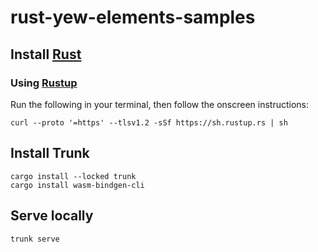 # rust-yew-elements-samples

## Install [Rust](https://www.rust-lang.org/)

### Using [Rustup](https://rustup.rs/)
Run the following in your terminal, then follow the onscreen instructions:

```
curl --proto '=https' --tlsv1.2 -sSf https://sh.rustup.rs | sh
```

## Install  Trunk
```
cargo install --locked trunk
cargo install wasm-bindgen-cli
```

## Serve locally
```
trunk serve
```

